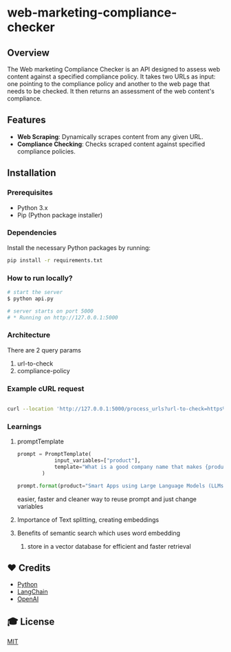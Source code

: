 # web-marketing-compliance-checker

## Overview
The Web marketing Compliance Checker is an API designed to assess web content against a specified compliance policy. It takes two URLs as input: one pointing to the compliance policy and another to the web page that needs to be checked. It then returns an assessment of the web content's compliance.

## Features
- **Web Scraping**: Dynamically scrapes content from any given URL.
- **Compliance Checking**: Checks scraped content against specified compliance policies.



## Installation

### Prerequisites
- Python 3.x
- Pip (Python package installer)

### Dependencies
Install the necessary Python packages by running:
```bash
pip install -r requirements.txt
```

### How to run locally?

```sh
# start the server
$ python api.py

# server starts on port 5000
# * Running on http://127.0.0.1:5000 
```

### Architecture

There are 2 query params

1. url-to-check
2. compliance-policy

### Example cURL request

```sh

curl --location 'http://127.0.0.1:5000/process_urls?url-to-check=https%3A%2F%2Fwww.joinguava.com%2F&compliance-policy=https%3A%2F%2Fstripe.com%2Fdocs%2Ftreasury%2Fmarketing-treasury'

```

### Learnings

1. promptTemplate
    
    ```python
    prompt = PromptTemplate(
                input_variables=["product"],
                template="What is a good company name that makes {product}?",
            )
    
    prompt.format(product="Smart Apps using Large Language Models (LLMs)")
    ```
    easier, faster and cleaner way to reuse prompt and just change variables

2. Importance of Text splitting, creating embeddings

3. Benefits of semantic search which uses word embedding
    1. store in a vector database for efficient and faster retrieval

## ❤️ Credits

- [Python](https://www.python.org/)
- [LangChain](https://www.langchain.com/)
- [OpenAI](https://openai.com/)


## 🎓 License

[MIT](LICENSE)